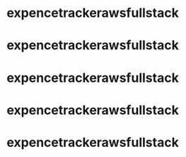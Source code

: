 # expencetrackerawsfullstack
# expencetrackerawsfullstack
# expencetrackerawsfullstack
# expencetrackerawsfullstack
# expencetrackerawsfullstack
